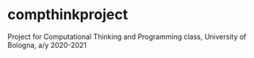 # compthinkproject
Project for Computational Thinking and Programming class, University of Bologna, a/y 2020-2021

